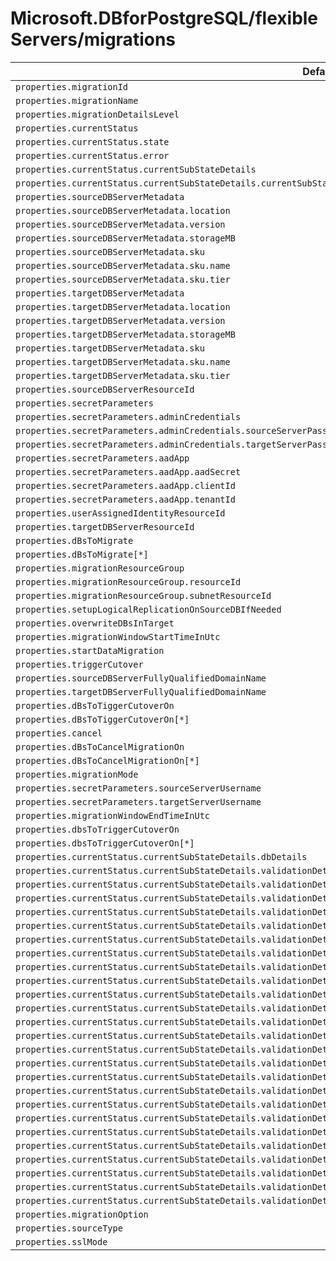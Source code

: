# Microsoft.DBforPostgreSQL/flexibleServers/migrations

| Default Path | Alias |
|---|---|
| `properties.migrationId` | `Microsoft.DBforPostgreSQL/flexibleServers/migrations/migrationId` |
| `properties.migrationName` | `Microsoft.DBforPostgreSQL/flexibleServers/migrations/migrationName` |
| `properties.migrationDetailsLevel` | `Microsoft.DBforPostgreSQL/flexibleServers/migrations/migrationDetailsLevel` |
| `properties.currentStatus` | `Microsoft.DBforPostgreSQL/flexibleServers/migrations/currentStatus` |
| `properties.currentStatus.state` | `Microsoft.DBforPostgreSQL/flexibleServers/migrations/currentStatus.state` |
| `properties.currentStatus.error` | `Microsoft.DBforPostgreSQL/flexibleServers/migrations/currentStatus.error` |
| `properties.currentStatus.currentSubStateDetails` | `Microsoft.DBforPostgreSQL/flexibleServers/migrations/currentStatus.currentSubStateDetails` |
| `properties.currentStatus.currentSubStateDetails.currentSubState` | `Microsoft.DBforPostgreSQL/flexibleServers/migrations/currentStatus.currentSubStateDetails.currentSubState` |
| `properties.sourceDBServerMetadata` | `Microsoft.DBforPostgreSQL/flexibleServers/migrations/sourceDBServerMetadata` |
| `properties.sourceDBServerMetadata.location` | `Microsoft.DBforPostgreSQL/flexibleServers/migrations/sourceDBServerMetadata.location` |
| `properties.sourceDBServerMetadata.version` | `Microsoft.DBforPostgreSQL/flexibleServers/migrations/sourceDBServerMetadata.version` |
| `properties.sourceDBServerMetadata.storageMB` | `Microsoft.DBforPostgreSQL/flexibleServers/migrations/sourceDBServerMetadata.storageMB` |
| `properties.sourceDBServerMetadata.sku` | `Microsoft.DBforPostgreSQL/flexibleServers/migrations/sourceDBServerMetadata.sku` |
| `properties.sourceDBServerMetadata.sku.name` | `Microsoft.DBforPostgreSQL/flexibleServers/migrations/sourceDBServerMetadata.sku.name` |
| `properties.sourceDBServerMetadata.sku.tier` | `Microsoft.DBforPostgreSQL/flexibleServers/migrations/sourceDBServerMetadata.sku.tier` |
| `properties.targetDBServerMetadata` | `Microsoft.DBforPostgreSQL/flexibleServers/migrations/targetDBServerMetadata` |
| `properties.targetDBServerMetadata.location` | `Microsoft.DBforPostgreSQL/flexibleServers/migrations/targetDBServerMetadata.location` |
| `properties.targetDBServerMetadata.version` | `Microsoft.DBforPostgreSQL/flexibleServers/migrations/targetDBServerMetadata.version` |
| `properties.targetDBServerMetadata.storageMB` | `Microsoft.DBforPostgreSQL/flexibleServers/migrations/targetDBServerMetadata.storageMB` |
| `properties.targetDBServerMetadata.sku` | `Microsoft.DBforPostgreSQL/flexibleServers/migrations/targetDBServerMetadata.sku` |
| `properties.targetDBServerMetadata.sku.name` | `Microsoft.DBforPostgreSQL/flexibleServers/migrations/targetDBServerMetadata.sku.name` |
| `properties.targetDBServerMetadata.sku.tier` | `Microsoft.DBforPostgreSQL/flexibleServers/migrations/targetDBServerMetadata.sku.tier` |
| `properties.sourceDBServerResourceId` | `Microsoft.DBforPostgreSQL/flexibleServers/migrations/sourceDBServerResourceId` |
| `properties.secretParameters` | `Microsoft.DBforPostgreSQL/flexibleServers/migrations/secretParameters` |
| `properties.secretParameters.adminCredentials` | `Microsoft.DBforPostgreSQL/flexibleServers/migrations/secretParameters.adminCredentials` |
| `properties.secretParameters.adminCredentials.sourceServerPassword` | `Microsoft.DBforPostgreSQL/flexibleServers/migrations/secretParameters.adminCredentials.sourceServerPassword` |
| `properties.secretParameters.adminCredentials.targetServerPassword` | `Microsoft.DBforPostgreSQL/flexibleServers/migrations/secretParameters.adminCredentials.targetServerPassword` |
| `properties.secretParameters.aadApp` | `Microsoft.DBforPostgreSQL/flexibleServers/migrations/secretParameters.aadApp` |
| `properties.secretParameters.aadApp.aadSecret` | `Microsoft.DBforPostgreSQL/flexibleServers/migrations/secretParameters.aadApp.aadSecret` |
| `properties.secretParameters.aadApp.clientId` | `Microsoft.DBforPostgreSQL/flexibleServers/migrations/secretParameters.aadApp.clientId` |
| `properties.secretParameters.aadApp.tenantId` | `Microsoft.DBforPostgreSQL/flexibleServers/migrations/secretParameters.aadApp.tenantId` |
| `properties.userAssignedIdentityResourceId` | `Microsoft.DBforPostgreSQL/flexibleServers/migrations/userAssignedIdentityResourceId` |
| `properties.targetDBServerResourceId` | `Microsoft.DBforPostgreSQL/flexibleServers/migrations/targetDBServerResourceId` |
| `properties.dBsToMigrate` | `Microsoft.DBforPostgreSQL/flexibleServers/migrations/dBsToMigrate` |
| `properties.dBsToMigrate[*]` | `Microsoft.DBforPostgreSQL/flexibleServers/migrations/dBsToMigrate[*]` |
| `properties.migrationResourceGroup` | `Microsoft.DBforPostgreSQL/flexibleServers/migrations/migrationResourceGroup` |
| `properties.migrationResourceGroup.resourceId` | `Microsoft.DBforPostgreSQL/flexibleServers/migrations/migrationResourceGroup.resourceId` |
| `properties.migrationResourceGroup.subnetResourceId` | `Microsoft.DBforPostgreSQL/flexibleServers/migrations/migrationResourceGroup.subnetResourceId` |
| `properties.setupLogicalReplicationOnSourceDBIfNeeded` | `Microsoft.DBforPostgreSQL/flexibleServers/migrations/setupLogicalReplicationOnSourceDBIfNeeded` |
| `properties.overwriteDBsInTarget` | `Microsoft.DBforPostgreSQL/flexibleServers/migrations/overwriteDBsInTarget` |
| `properties.migrationWindowStartTimeInUtc` | `Microsoft.DBforPostgreSQL/flexibleServers/migrations/migrationWindowStartTimeInUtc` |
| `properties.startDataMigration` | `Microsoft.DBforPostgreSQL/flexibleServers/migrations/startDataMigration` |
| `properties.triggerCutover` | `Microsoft.DBforPostgreSQL/flexibleServers/migrations/triggerCutover` |
| `properties.sourceDBServerFullyQualifiedDomainName` | `Microsoft.DBforPostgreSQL/flexibleServers/migrations/sourceDBServerFullyQualifiedDomainName` |
| `properties.targetDBServerFullyQualifiedDomainName` | `Microsoft.DBforPostgreSQL/flexibleServers/migrations/targetDBServerFullyQualifiedDomainName` |
| `properties.dBsToTiggerCutoverOn` | `Microsoft.DBforPostgreSQL/flexibleServers/migrations/dBsToTiggerCutoverOn` |
| `properties.dBsToTiggerCutoverOn[*]` | `Microsoft.DBforPostgreSQL/flexibleServers/migrations/dBsToTiggerCutoverOn[*]` |
| `properties.cancel` | `Microsoft.DBforPostgreSQL/flexibleServers/migrations/cancel` |
| `properties.dBsToCancelMigrationOn` | `Microsoft.DBforPostgreSQL/flexibleServers/migrations/dBsToCancelMigrationOn` |
| `properties.dBsToCancelMigrationOn[*]` | `Microsoft.DBforPostgreSQL/flexibleServers/migrations/dBsToCancelMigrationOn[*]` |
| `properties.migrationMode` | `Microsoft.DBforPostgreSQL/flexibleServers/migrations/migrationMode` |
| `properties.secretParameters.sourceServerUsername` | `Microsoft.DBforPostgreSQL/flexibleServers/migrations/secretParameters.sourceServerUsername` |
| `properties.secretParameters.targetServerUsername` | `Microsoft.DBforPostgreSQL/flexibleServers/migrations/secretParameters.targetServerUsername` |
| `properties.migrationWindowEndTimeInUtc` | `Microsoft.DBforPostgreSQL/flexibleServers/migrations/migrationWindowEndTimeInUtc` |
| `properties.dbsToTriggerCutoverOn` | `Microsoft.DBforPostgreSQL/flexibleServers/migrations/dbsToTriggerCutoverOn` |
| `properties.dbsToTriggerCutoverOn[*]` | `Microsoft.DBforPostgreSQL/flexibleServers/migrations/dbsToTriggerCutoverOn[*]` |
| `properties.currentStatus.currentSubStateDetails.dbDetails` | `Microsoft.DBforPostgreSQL/flexibleServers/migrations/currentStatus.currentSubStateDetails.dbDetails` |
| `properties.currentStatus.currentSubStateDetails.validationDetails` | `Microsoft.DBforPostgreSQL/flexibleServers/migrations/currentStatus.currentSubStateDetails.validationDetails` |
| `properties.currentStatus.currentSubStateDetails.validationDetails.status` | `Microsoft.DBforPostgreSQL/flexibleServers/migrations/currentStatus.currentSubStateDetails.validationDetails.status` |
| `properties.currentStatus.currentSubStateDetails.validationDetails.validationStartTimeInUtc` | `Microsoft.DBforPostgreSQL/flexibleServers/migrations/currentStatus.currentSubStateDetails.validationDetails.validationStartTimeInUtc` |
| `properties.currentStatus.currentSubStateDetails.validationDetails.validationEndTimeInUtc` | `Microsoft.DBforPostgreSQL/flexibleServers/migrations/currentStatus.currentSubStateDetails.validationDetails.validationEndTimeInUtc` |
| `properties.currentStatus.currentSubStateDetails.validationDetails.serverLevelValidationDetails` | `Microsoft.DBforPostgreSQL/flexibleServers/migrations/currentStatus.currentSubStateDetails.validationDetails.serverLevelValidationDetails` |
| `properties.currentStatus.currentSubStateDetails.validationDetails.serverLevelValidationDetails[*]` | `Microsoft.DBforPostgreSQL/flexibleServers/migrations/currentStatus.currentSubStateDetails.validationDetails.serverLevelValidationDetails[*]` |
| `properties.currentStatus.currentSubStateDetails.validationDetails.serverLevelValidationDetails[*].type` | `Microsoft.DBforPostgreSQL/flexibleServers/migrations/currentStatus.currentSubStateDetails.validationDetails.serverLevelValidationDetails[*].type` |
| `properties.currentStatus.currentSubStateDetails.validationDetails.serverLevelValidationDetails[*].state` | `Microsoft.DBforPostgreSQL/flexibleServers/migrations/currentStatus.currentSubStateDetails.validationDetails.serverLevelValidationDetails[*].state` |
| `properties.currentStatus.currentSubStateDetails.validationDetails.serverLevelValidationDetails[*].messages` | `Microsoft.DBforPostgreSQL/flexibleServers/migrations/currentStatus.currentSubStateDetails.validationDetails.serverLevelValidationDetails[*].messages` |
| `properties.currentStatus.currentSubStateDetails.validationDetails.serverLevelValidationDetails[*].messages[*]` | `Microsoft.DBforPostgreSQL/flexibleServers/migrations/currentStatus.currentSubStateDetails.validationDetails.serverLevelValidationDetails[*].messages[*]` |
| `properties.currentStatus.currentSubStateDetails.validationDetails.serverLevelValidationDetails[*].messages[*].state` | `Microsoft.DBforPostgreSQL/flexibleServers/migrations/currentStatus.currentSubStateDetails.validationDetails.serverLevelValidationDetails[*].messages[*].state` |
| `properties.currentStatus.currentSubStateDetails.validationDetails.serverLevelValidationDetails[*].messages[*].message` | `Microsoft.DBforPostgreSQL/flexibleServers/migrations/currentStatus.currentSubStateDetails.validationDetails.serverLevelValidationDetails[*].messages[*].message` |
| `properties.currentStatus.currentSubStateDetails.validationDetails.dbLevelValidationDetails` | `Microsoft.DBforPostgreSQL/flexibleServers/migrations/currentStatus.currentSubStateDetails.validationDetails.dbLevelValidationDetails` |
| `properties.currentStatus.currentSubStateDetails.validationDetails.dbLevelValidationDetails[*]` | `Microsoft.DBforPostgreSQL/flexibleServers/migrations/currentStatus.currentSubStateDetails.validationDetails.dbLevelValidationDetails[*]` |
| `properties.currentStatus.currentSubStateDetails.validationDetails.dbLevelValidationDetails[*].databaseName` | `Microsoft.DBforPostgreSQL/flexibleServers/migrations/currentStatus.currentSubStateDetails.validationDetails.dbLevelValidationDetails[*].databaseName` |
| `properties.currentStatus.currentSubStateDetails.validationDetails.dbLevelValidationDetails[*].startedOn` | `Microsoft.DBforPostgreSQL/flexibleServers/migrations/currentStatus.currentSubStateDetails.validationDetails.dbLevelValidationDetails[*].startedOn` |
| `properties.currentStatus.currentSubStateDetails.validationDetails.dbLevelValidationDetails[*].endedOn` | `Microsoft.DBforPostgreSQL/flexibleServers/migrations/currentStatus.currentSubStateDetails.validationDetails.dbLevelValidationDetails[*].endedOn` |
| `properties.currentStatus.currentSubStateDetails.validationDetails.dbLevelValidationDetails[*].summary` | `Microsoft.DBforPostgreSQL/flexibleServers/migrations/currentStatus.currentSubStateDetails.validationDetails.dbLevelValidationDetails[*].summary` |
| `properties.currentStatus.currentSubStateDetails.validationDetails.dbLevelValidationDetails[*].summary[*]` | `Microsoft.DBforPostgreSQL/flexibleServers/migrations/currentStatus.currentSubStateDetails.validationDetails.dbLevelValidationDetails[*].summary[*]` |
| `properties.currentStatus.currentSubStateDetails.validationDetails.dbLevelValidationDetails[*].summary[*].type` | `Microsoft.DBforPostgreSQL/flexibleServers/migrations/currentStatus.currentSubStateDetails.validationDetails.dbLevelValidationDetails[*].summary[*].type` |
| `properties.currentStatus.currentSubStateDetails.validationDetails.dbLevelValidationDetails[*].summary[*].state` | `Microsoft.DBforPostgreSQL/flexibleServers/migrations/currentStatus.currentSubStateDetails.validationDetails.dbLevelValidationDetails[*].summary[*].state` |
| `properties.currentStatus.currentSubStateDetails.validationDetails.dbLevelValidationDetails[*].summary[*].messages` | `Microsoft.DBforPostgreSQL/flexibleServers/migrations/currentStatus.currentSubStateDetails.validationDetails.dbLevelValidationDetails[*].summary[*].messages` |
| `properties.currentStatus.currentSubStateDetails.validationDetails.dbLevelValidationDetails[*].summary[*].messages[*]` | `Microsoft.DBforPostgreSQL/flexibleServers/migrations/currentStatus.currentSubStateDetails.validationDetails.dbLevelValidationDetails[*].summary[*].messages[*]` |
| `properties.currentStatus.currentSubStateDetails.validationDetails.dbLevelValidationDetails[*].summary[*].messages[*].state` | `Microsoft.DBforPostgreSQL/flexibleServers/migrations/currentStatus.currentSubStateDetails.validationDetails.dbLevelValidationDetails[*].summary[*].messages[*].state` |
| `properties.currentStatus.currentSubStateDetails.validationDetails.dbLevelValidationDetails[*].summary[*].messages[*].message` | `Microsoft.DBforPostgreSQL/flexibleServers/migrations/currentStatus.currentSubStateDetails.validationDetails.dbLevelValidationDetails[*].summary[*].messages[*].message` |
| `properties.migrationOption` | `Microsoft.DBforPostgreSQL/flexibleServers/migrations/migrationOption` |
| `properties.sourceType` | `Microsoft.DBforPostgreSQL/flexibleServers/migrations/sourceType` |
| `properties.sslMode` | `Microsoft.DBforPostgreSQL/flexibleServers/migrations/sslMode` |

